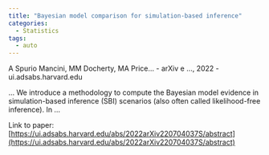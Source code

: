 ```yaml
---
title: "Bayesian model comparison for simulation-based inference"
categories:
  - Statistics
tags:
  - auto
---
```

A Spurio Mancini, MM Docherty, MA Price… - arXiv e …, 2022 - ui.adsabs.harvard.edu

… We introduce a methodology to compute the Bayesian model evidence in simulation-based inference (SBI) scenarios (also often called likelihood-free inference). In …

Link to paper: [https://ui.adsabs.harvard.edu/abs/2022arXiv220704037S/abstract](https://ui.adsabs.harvard.edu/abs/2022arXiv220704037S/abstract)

